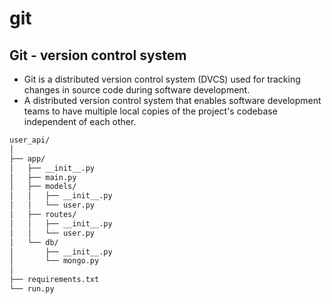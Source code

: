# git
## Git - version control system

- Git is a distributed version control system (DVCS) used for tracking changes in source code during software development. 
- A distributed version control system that enables software development teams to have multiple local copies of the project's codebase independent of each other.
``` bash
user_api/
│
├── app/
│   ├── __init__.py
│   ├── main.py
│   ├── models/
│   │   ├── __init__.py
│   │   └── user.py
│   ├── routes/
│   │   ├── __init__.py
│   │   └── user.py
│   └── db/
│       ├── __init__.py
│       └── mongo.py
│
├── requirements.txt
└── run.py
```
